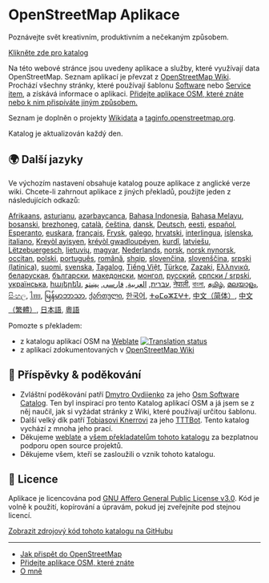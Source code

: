 # OpenStreetMap Aplikace

Poznávejte svět kreativním, produktivním a nečekaným způsobem.

[Klikněte zde pro katalog](https://osm-apps.zottelig.ch)

Na této webové stránce jsou uvedeny aplikace a služby, které využívají data
OpenStreetMap. Seznam aplikací je převzat z [OpenStreetMap
Wiki](https://wiki.openstreetmap.org/). Prochází všechny stránky, které
používají šablonu
[Software](https://wiki.openstreetmap.org/wiki/Template:Software) nebo [Service
item](https://wiki.openstreetmap.org/wiki/Template:Service_item), a získává
informace o aplikaci. [Přidejte aplikace OSM, které znáte nebo k nim přispíváte
jiným způsobem.](https://wiki.openstreetmap.org/wiki/OSM_Apps_Catalog)

Seznam je doplněn o projekty [Wikidata](https://www.wikidata.org/) a
[taginfo.openstreetmap.org](https://taginfo.openstreetmap.org/projects).

Katalog je aktualizován každý den.

## 🌍 Další jazyky

Ve výchozím nastavení obsahuje katalog pouze aplikace z anglické verze wiki.
Chcete-li zahrnout aplikace z jiných překladů, použijte jeden z následujících
odkazů:

[Afrikaans](/?lang=af), [asturianu](/?lang=ast), [azərbaycanca](/?lang=az),
[Bahasa Indonesia](/?lang=id), [Bahasa Melayu](/?lang=ms),
[bosanski](/?lang=bs), [brezhoneg](/?lang=br), [català](/?lang=ca),
[čeština](/?lang=cs), [dansk](/?lang=da), [Deutsch](/?lang=de),
[eesti](/?lang=et), [español](/?lang=es), [Esperanto](/?lang=eo),
[euskara](/?lang=eu), [français](/?lang=fr), [Frysk](/?lang=fy),
[galego](/?lang=gl), [hrvatski](/?lang=hr), [interlingua](/?lang=ia),
[íslenska](/?lang=is), [italiano](/?lang=it), [Kreyòl ayisyen](/?lang=ht),
[kréyòl gwadloupéyen](/?lang=gcf), [kurdî](/?lang=ku), [latviešu](/?lang=lv),
[Lëtzebuergesch](/?lang=lb), [lietuvių](/?lang=lt), [magyar](/?lang=hu),
[Nederlands](/?lang=nl), [norsk](/?lang=no), [norsk nynorsk](/?lang=nn),
[occitan](/?lang=oc), [polski](/?lang=pl), [português](/?lang=pt),
[română](/?lang=ro), [shqip](/?lang=sq), [slovenčina](/?lang=sk),
[slovenščina](/?lang=sl), [srpski (latinica)](/?lang=sr-latn),
[suomi](/?lang=fi), [svenska](/?lang=sv), [Tagalog](/?lang=tl), [Tiếng
Việt](/?lang=vi), [Türkçe](/?lang=tr), [Zazaki](/?lang=diq),
[Ελληνικά](/?lang=el), [беларуская](/?lang=be), [български](/?lang=bg),
[македонски](/?lang=mk), [монгол](/?lang=mn), [русский](/?lang=ru), [српски /
srpski](/?lang=sr), [українська](/?lang=uk), [հայերեն](/?lang=hy),
[עברית](/?lang=he), [العربية](/?lang=ar), [فارسی](/?lang=fa), [پښتو](/?lang=ps),
[नेपाली](/?lang=ne), [বাংলা](/?lang=bn), [தமிழ்](/?lang=ta),
[മലയാളം](/?lang=ml), [සිංහල](/?lang=si), [ไทย](/?lang=th),
[မြန်မာဘာသာ](/?lang=my), [ქართული](/?lang=ka), [한국어](/?lang=ko),
[ⵜⴰⵎⴰⵣⵉⵖⵜ](/?lang=tzm), [中文（简体）](/?lang=zh-hans), [中文（繁體）](/?lang=zh-hant),
[日本語](/?lang=ja), [粵語](/?lang=yue)

Pomozte s překladem:

- z katalogu aplikací OSM na
  [Weblate](https://hosted.weblate.org/projects/osm-apps-catalog/osm-apps-catalog)
  <a href="https://hosted.weblate.org/engage/osm-apps-catalog/">
  <img src="https://hosted.weblate.org/widgets/osm-apps-catalog/-/svg-badge.svg" alt="Translation status" /></a>
- z aplikací zdokumentovaných v [OpenStreetMap
  Wiki](https://wiki.openstreetmap.org/wiki/Wiki_Translation)

## 🙏 Příspěvky & poděkování

- Zvláštní poděkování patří [Dmytro
  Ovdiienko](https://sourceforge.net/u/ujos/profile/) za jeho [Osm Software
  Catalog](https://wiki.openstreetmap.org/wiki/Osm_Software_Catalog). Ten byl
  inspirací pro tento Katalog aplikací OSM a já jsem se z něj naučil, jak si
  vyžádat stránky z Wiki, které používají určitou šablonu.
- Další velký dík patří [Tobiasovi
  Knerrovi](https://wiki.openstreetmap.org/wiki/User:Tordanik) za jeho
  [TTTBot](https://wiki.openstreetmap.org/wiki/User:TTTBot). Tento katalog
  vychází z mnoha jeho prací.
- Děkujeme [weblate](https://weblate.org/) a [všem překladatelům tohoto
  katalogu](https://hosted.weblate.org/user/?q=%20contributes:osm-apps-catalog)
  za bezplatnou podporu open source projektů.
- Děkujeme všem, kteří se zasloužili o vznik tohoto katalogu.

## 📜 Licence

Aplikace je licencována pod [GNU Affero General Public License
v3.0](https://github.com/ToastHawaii/osm-apps-catalog/blob/master/LICENSE). Kód
je volně k použití, kopírování a úpravám, pokud jej zveřejníte pod stejnou
licencí.

[Zobrazit zdrojový kód tohoto katalogu na
GitHubu](https://github.com/ToastHawaii/osm-apps-catalog)

---

- [Jak přispět do
  OpenStreetMap](https://wiki.openstreetmap.org/wiki/How_to_contribute)
- [Přidejte aplikace OSM, které
  znáte](https://wiki.openstreetmap.org/wiki/OSM_Apps_Catalog)
- [O mně](https://wiki.openstreetmap.org/wiki/User:ToastHawaii)
